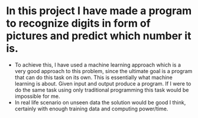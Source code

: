 # In this project I have made a program to recognize digits in form of pictures and predict which number it is.

* To achieve this, I have used a machine learning approach which is a very good approach to this problem, since the ultimate goal is a program that can do this task on its own. This is essentially what machine learning is about. Given input and output produce a program. If I were to do the same task using only traditional programming this task would be impossible for me.
* In real life scenario on unseen data the solution would be good I think, certainly with enough training data and computing power/time.
